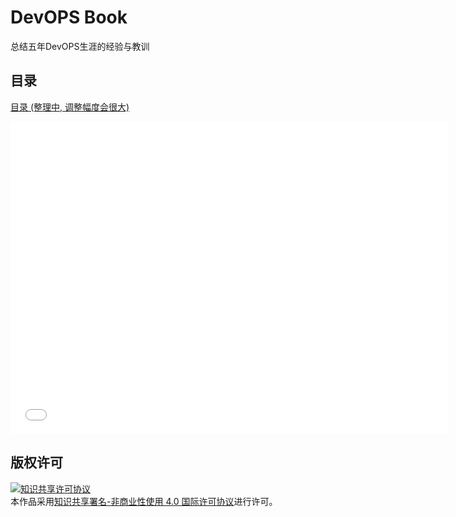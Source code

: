 # DevOPS Book

总结五年DevOPS生涯的经验与教训

## 目录

[目录 (整理中, 调整幅度会很大)](./SUMMARY.md)

<iframe src="/SUMMARY.md" width="700px" height="500px" frameborder="0" scrolling="no"> </iframe>

## 版权许可

<a rel="license" href="http://creativecommons.org/licenses/by-nc/4.0/"><img alt="知识共享许可协议" style="border-width:0" src="https://i.creativecommons.org/l/by-nc/4.0/88x31.png" /></a><br />本作品采用<a rel="license" href="http://creativecommons.org/licenses/by-nc/4.0/">知识共享署名-非商业性使用 4.0 国际许可协议</a>进行许可。
